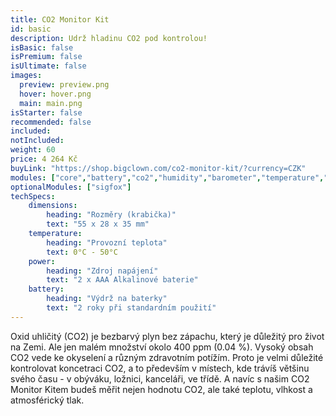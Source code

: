 ```yaml
---
title: CO2 Monitor Kit
id: basic
description: Udrž hladinu CO2 pod kontrolou!
isBasic: false
isPremium: false
isUltimate: false
images:
  preview: preview.png
  hover: hover.png
  main: main.png
isStarter: false
recommended: false
included:
notIncluded:
weight: 60
price: 4 264 Kč
buyLink: "https://shop.bigclown.com/co2-monitor-kit/?currency=CZK"
modules: ["core","battery","co2","humidity","barometer","temperature","cover","enclosures-201"]
optionalModules: ["sigfox"]
techSpecs:
    dimensions:
        heading: "Rozměry (krabička)"
        text: "55 x 28 x 35 mm"
    temperature:
        heading: "Provozní teplota"
        text: 0°C - 50°C
    power:
        heading: "Zdroj napájení"
        text: "2 x AAA Alkalinové baterie"
    battery:
        heading: "Výdrž na baterky"
        text: "2 roky při standardním použití"
---
```


Oxid uhličitý (CO2) je bezbarvý plyn bez zápachu, který je důležitý pro život na Zemi. Ale jen malém množství okolo 400 ppm (0.04 %). Vysoký obsah CO2 vede ke okyselení a různým zdravotním potížím. Proto je velmi důležité kontrolovat koncetraci CO2, a to především v místech, kde trávíš většinu svého času - v obýváku, ložnici, kanceláři, ve třídě. A navíc s našim CO2 Monitor Kitem budeš měřit nejen hodnotu CO2, ale také teplotu, vlhkost a atmosférický tlak.
